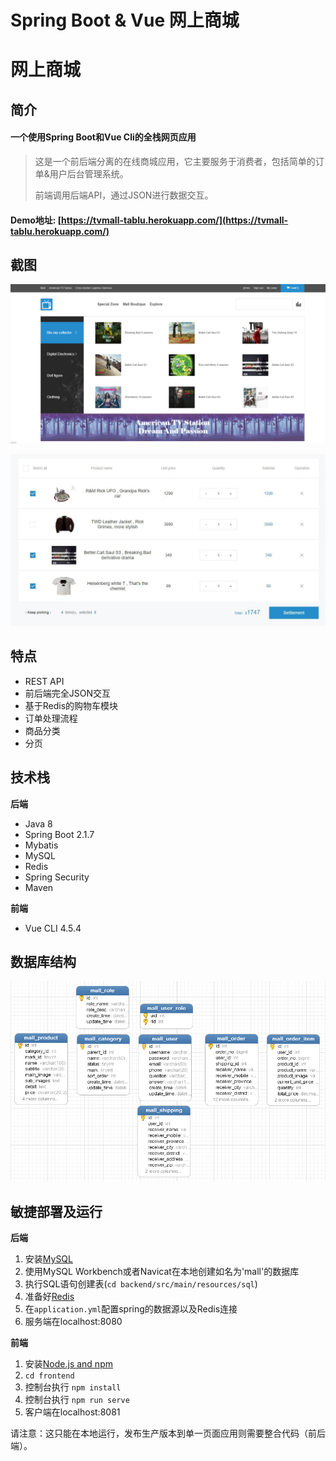 # Spring Boot & Vue 网上商城


# 网上商城

## 简介
#### 一个使用Spring Boot和Vue Cli的全栈网页应用
>这是一个前后端分离的在线商城应用，它主要服务于消费者，包括简单的订单&用户后台管理系统。
>
>前端调用后端API，通过JSON进行数据交互。

#### Demo地址: [https://tvmall-tablu.herokuapp.com/](https://tvmall-tablu.herokuapp.com/)

## 截图
![](index-login.png)

![](cart.jpg)

## 特点
- REST API
- 前后端完全JSON交互
- 基于Redis的购物车模块
- 订单处理流程
- 商品分类
- 分页

## 技术栈
**后端**

- Java 8
- Spring Boot 2.1.7
- Mybatis
- MySQL
- Redis
- Spring Security
- Maven

**前端**

- Vue CLI 4.5.4

## 数据库结构
![](schema.png)

## 敏捷部署及运行
**后端**

1. 安装[MySQL](https://dev.mysql.com/downloads/mysql/5.7.html)
2. 使用MySQL Workbench或者Navicat在本地创建如名为'mall'的数据库
3. 执行SQL语句创建表(`cd backend/src/main/resources/sql`)
4. 准备好[Redis](https://redis.io/)
5. 在`application.yml`配置spring的数据源以及Redis连接
6. 服务端在localhost:8080

**前端**

1. 安装[Node.js and npm](https://www.npmjs.com/get-npm)
2. `cd frontend`
3. 控制台执行 `npm install`
4. 控制台执行 `npm run serve`
5. 客户端在localhost:8081

请注意：这只能在本地运行，发布生产版本到单一页面应用则需要整合代码（前后端）。

